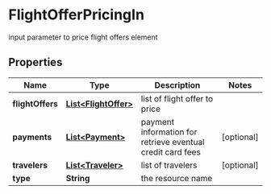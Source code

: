 

# FlightOfferPricingIn

input parameter to price flight offers element

## Properties

| Name | Type | Description | Notes |
|------------ | ------------- | ------------- | -------------|
|**flightOffers** | [**List&lt;FlightOffer&gt;**](FlightOffer.md) | list of flight offer to price |  |
|**payments** | [**List&lt;Payment&gt;**](Payment.md) | payment information for retrieve eventual credit card fees |  [optional] |
|**travelers** | [**List&lt;Traveler&gt;**](Traveler.md) | list of travelers |  [optional] |
|**type** | **String** | the resource name |  |



